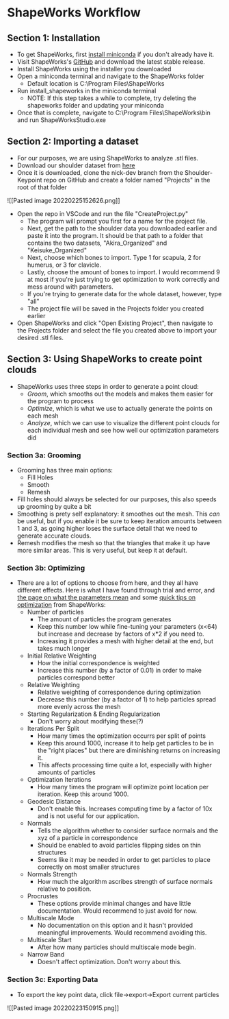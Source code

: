 
# ShapeWorks Workflow
## Section 1: Installation
- To get ShapeWorks, first [install miniconda](https://docs.conda.io/en/latest/miniconda.html) if you don't already have it.
- Visit ShapeWorks's [GitHub](https://github.com/SCIInstitute/ShapeWorks/releases) and download the latest stable release.
- Install ShapeWorks using the installer you downloaded
- Open a miniconda terminal and navigate to the ShapeWorks folder
	- Default location is C:\\Program Files\\ShapeWorks
- Run install_shapeworks in the miniconda terminal
	- NOTE: If this step takes a while to complete, try deleting the shapeworks folder and updating your miniconda
- Once that is complete, navigate to C:\\Program Files\\ShapeWorks\\bin and run ShapeWorksStudio.exe



## Section 2: Importing a dataset
- For our purposes, we are using ShapeWorks to analyze .stl files. 
- Download our shoulder dataset from [here](https://www.dropbox.com/sh/mp15p8qoanhzwyd/AAAkmvp1IcqS9lWDwHOM2_Sna?dl=0)
- Once it is downloaded, clone the nick-dev branch from the Shoulder-Keypoint repo on GitHub and create a folder named "Projects" in the root of that folder

![[Pasted image 20220225152626.png]]
- Open the repo in VSCode and run the file "CreateProject.py"
	- The program will prompt you first for a name for the project file.
	- Next, get the path to the shoulder data you downloaded earlier and paste it into the program. It should be that path to a folder that contains the two datasets, "Akira_Organized" and "Keisuke_Organized"
	- Next, choose which bones to import. Type 1 for scapula, 2 for humerus, or 3 for clavicle.
	- Lastly, choose the amount of bones to import. I would recommend 9 at most if you're just trying to get optimization to work correctly and mess around with parameters.
	- If you're trying to generate data for the whole dataset, however, type "all"
	- The project file will be saved in the Projects folder you created earlier
- Open ShapeWorks and click "Open Existing Project", then navigate to the Projects folder and select the file you created above to import your desired .stl files.



## Section 3: Using ShapeWorks to create point clouds
- ShapeWorks uses three steps in order to generate a point cloud:
	- *Groom*, which smooths out the models and makes them easier for the program to process
	- *Optimize*, which is what we use to actually generate the points on each mesh
	- *Analyze*, which we can use to visualize the different point clouds for each individual mesh and see how well our optimization parameters did

### Section 3a: Grooming
- Grooming has three main options:
	- Fill Holes
	- Smooth
	- Remesh
- Fill holes should always be selected for our purposes, this also speeds up grooming by quite a bit
- Smoothing is prety self explanatory: it smoothes out the mesh. This *can* be useful, but if you enable it be sure to keep iteration amounts between 1 and 3, as going higher loses the surface detail that we need to generate accurate clouds.
- Remesh modifies the mesh so that the triangles that make it up have more similar areas. This is very useful, but keep it at default. 

### Section 3b: Optimizing
- There are a lot of options to choose from here, and they all have different effects. Here is what I have found through trial and error, and [the page on what the parameters mean](http://sciinstitute.github.io/ShapeWorks/workflow/optimize.html#xml-parameter-file) and some [quick tips on optimization](http://sciinstitute.github.io/ShapeWorks/workflow/optimize.html#parameter-dictionary-in-python) from ShapeWorks:
	- Number of particles
		- The amount of particles the program generates
		- Keep this number low while fine-tuning your parameters (x<64) but increase and decrease by factors of x\*2 if you need to.
		- Increasing it provides a mesh with higher detail at the end, but takes much longer
	- Initial Relative Weighting
		- How the initial correspondence is weighted
		- Increase this number (by a factor of 0.01) in order to make particles correspond better
	- Relative Weighting
		- Relative weighting of correspondence during optimization
		- Decrease this number (by a factor of 1) to help particles spread more evenly across the mesh
	- Starting Regularization & Ending Regularization
		- Don't worry about modifying these(?)
	- Iterations Per Split
		- How many times the optimization occurrs per split of points
		- Keep this around 1000, increase it to help get particles to be in the "right places" but there are diminishing returns on increasing it.
		- This affects processing time quite a lot, especially with higher amounts of particles
	- Optimization Iterations
		- How many times the program will optimize point location per iteration. Keep this around 1000.
	- Geodesic Distance
		- Don't enable this. Increases computing time by a factor of 10x and is not useful for our application. 
	- Normals
		- Tells the algorithm whether to consider surface normals and the xyz of a particle in correspondence
		- Should be enabled to avoid particles flipping sides on thin structures
		- Seems like it may be needed in order to get particles to place correctly on most smaller structures
	- Normals Strength
		- How much the algorithm ascribes strength of surface normals relative to position.
	- Procrustes
		- These options provide minimal changes and have little documentation. Would recommend to just avoid for now.
	- Multiscale Mode
		- No documentation on this option and it hasn't provided meaningful improvements. Would recommend avoiding this.
	- Multiscale Start
		- After how many particles should multiscale mode begin.
	- Narrow Band
		- Doesn't affect optimization. Don't worry about this.

### Section 3c: Exporting Data
- To export the key point data, click file->export->Export current particles

![[Pasted image 20220223150915.png]]